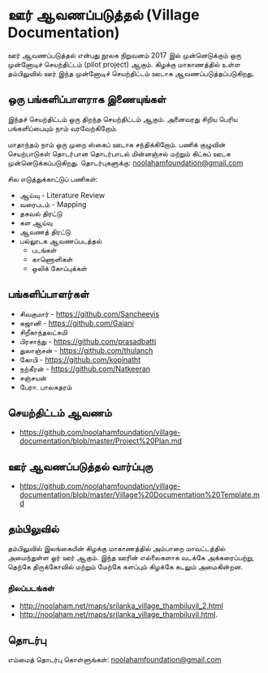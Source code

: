 # ஊர் ஆவணப்படுத்தல் (Village Documentation)
ஊர் ஆவணப்படுத்தல் என்பது நூலக நிறுவனம் 2017 இல் முன்னெடுக்கும் ஒரு முன்னோடிச் செயற்திட்டம் (pilot project) ஆகும்.  கிழக்கு மாகாணத்தில் உள்ள தம்பிலுவில் ஊர் இந்த முன்னோடிச் செயற்திட்டம் ஊடாக ஆவணப்படுத்தப்படுகிறது.

## ஒரு பங்களிப்பாளராக இணையுங்கள்
இந்தச் செயற்திட்டம் ஒரு திறந்த செயற்திட்டம் ஆகும்.  அனைவரது சிறிய பெரிய பங்களிப்பையும் நாம் வரவேற்கிறோம்.  

மாதாந்தம் நாம் ஒரு முறை ஸ்கைப் ஊடாக சந்திக்கிறோம்.  பணிக் குழுவின் செயற்பாடுகள் தொடர்பான தொடர்பாடல் மின்னஞ்சல் மற்றும் கிட்கப் ஊடக முன்னெடுக்கப்படுகிறது.  தொடர்புகளுக்கு: noolahamfoundation@gmail.com

சில எடுத்துக்காட்டுப் பணிகள்:
* ஆய்வு - Literature Review
* வரைபடம் - Mapping
* தகவல் திரட்டு
* கள ஆய்வு
* ஆவணத் திரட்டு
* பல்லூடக ஆவணப்படத்தல்
    * படங்கள்
    * காணொளிகள்
    * ஒலிக் கோப்புக்கள் 

## பங்களிப்பாளர்கள்
* சிவகுமார் - https://github.com/Sancheevis
* கஜானி - https://github.com/Gajani
* சிறீகாந்தலட்சுமி
* பிரசாந்து - https://github.com/prasadbatti
* துலாஞ்சன் - https://github.com/thulanch
* கோபி  - https://github.com/kopinatht
* நற்கீரன் - https://github.com/Natkeeran
* சஞ்சயன்
* பேரா. பாலசுதரம்

## செயற்திட்டம் ஆவணம்
* https://github.com/noolahamfoundation/village-documentation/blob/master/Project%20Plan.md

## ஊர் ஆவணப்படுத்தல் வார்ப்புரு
* https://github.com/noolahamfoundation/village-documentation/blob/master/Village%20Documentation%20Template.md

## தம்பிலுவில்
தம்பிலுவில் இலங்கையின் கிழக்கு மாகாணத்தில் அம்பாறை மாவட்டத்தில் அமைந்துள்ள ஓர் ஊர் ஆகும்.  இந்த ஊரின் எல்லைகளாக வடக்கே அக்கரைப்பற்று, தெற்கே திருக்கோவில் மற்றும் மேற்கே களப்பும் கிழக்கே கடலும் அமைகின்றன.

### நிலப்படங்கள்
* http://noolaham.net/maps/srilanka_village_thambiluvil_2.html
* http://noolaham.net/maps/srilanka_village_thambiluvil.html.

## தொடர்பு
எம்மைத் தொடர்பு கொள்ளுங்கள்: noolahamfoundation@gmail.com
